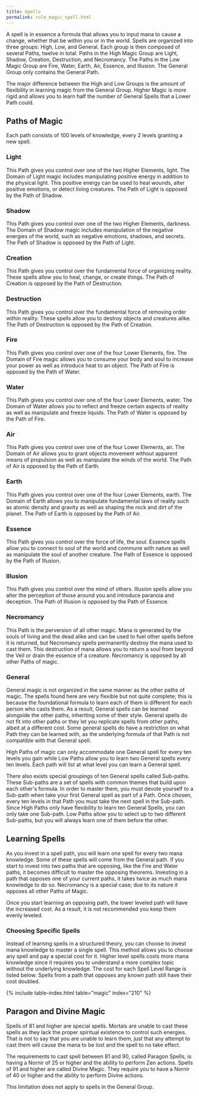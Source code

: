 ```yaml
---
title: Spells
permalink: rule_magic_spell.html
---
```


A spell is in essence a formula that allows you to input mana to cause a change, whether that be within you or in the world. Spells are organized into three groups: High, Low, and General. Each group is then composed of several Paths, twelve in total. Paths in the High Magic Group are Light, Shadow, Creation, Destruction, and Necromancy. The Paths in the Low Magic Group are Fire, Water, Earth, Air, Essence, and Illusion. The General Group only contains the General Path.

The major difference between the High and Low Groups is the amount of flexibility in learning magic from the General Group. Higher Magic is more rigid and allows you to learn half the number of General Spells that a Lower Path could.

## Paths of Magic
Each path consists of 100 levels of knowledge, every 2 levels granting a new spell.

### Light
This Path gives you control over one of the two Higher Elements, light. The Domain of Light magic includes manipulating positive energy in addition to the physical light. This positive energy can be used to heal wounds, alter positive emotions, or detect living creatures. The Path of Light is opposed by the Path of Shadow. 

### Shadow
This Path gives you control over one of the two Higher Elements, darkness. The Domain of Shadow magic includes manipulation of the negative energies of the world, such as negative emotions, shadows, and secrets. The Path of Shadow is opposed by the Path of Light.

### Creation
This Path gives you control over the fundamental force of organizing reality. These spells allow you to heal, change, or create things. The Path of Creation is opposed by the Path of Destruction.

### Destruction
This Path gives you control over the fundamental force of removing order within reality. These spells allow you to destroy objects and creatures alike. The Path of Destruction is opposed by the Path of Creation.

### Fire
This Path gives you control over one of the four Lower Elements, fire. The Domain of Fire magic allows you to consume your body and soul to increase your power as well as introduce heat to an object. The Path of Fire is opposed by the Path of Water.

### Water
This Path gives you control over one of the four Lower Elements, water. The Domain of Water allows you to reflect and freeze certain aspects of reality as well as manipulate and freeze liquids. The Path of Water is opposed by the Path of Fire.

### Air
This Path gives you control over one of the four Lower Elements, air. The Domain of Air allows you to grant objects movement without apparent means of propulsion as well as manipulate the winds of the world. The Path of Air is opposed by the Path of Earth.

### Earth
This Path gives you control over one of the four Lower Elements, earth. The Domain of Earth allows you to manipulate fundamental laws of reality such as atomic density and gravity as well as shaping the rock and dirt of the planet. The Path of Earth is opposed by the Path of Air.

### Essence
This Path gives you control over the force of life, the soul. Essence spells allow you to connect to soul of the world and commune with nature as well as manipulate the soul of another creature. The Path of Essence is opposed by the Path of Illusion.

### Illusion
This Path gives you control over the mind of others. Illusion spells allow you alter the perception of those around you and introduce paranoia and deception. The Path of Illusion is opposed by the Path of Essence.

### Necromancy
This Path is the perversion of all other magic. Mana is generated by the souls of living and the dead alike and can be used to fuel other spells before it is returned, but Necromancy spells permanently destroy the mana used to cast them. This destruction of mana allows you to return a soul from beyond the Veil or drain the essence of a creature. Necromancy is opposed by all other Paths of magic.

### General
General magic is not organized in the same manner as the other paths of magic. The spells found here are very flexible but not quite complete; this is because the foundational formula to learn each of them is different for each person who casts them. As a result, General spells can be learned alongside the other paths, inheriting some of their style. General spells do not fit into other paths or they let you replicate spells from other paths, albeit at a different cost. Some general spells do have a restriction on what Path they can be learned with, as the underlying formula of that Path is not compatible with that General spell.

High Paths of magic can only accommodate one General spell for every ten levels you gain while Low Paths allow you to learn two General spells every ten levels. Each path will list at what level you can learn a General spell.

There also exists special groupings of ten General spells called Sub-paths. These Sub-paths are a set of spells with common themes that build upon each other's formula. In order to master them, you must devote yourself to a Sub-path when take your first General spell as part of a Path. Once chosen, every ten levels in that Path you must take the next spell in the Sub-path. Since High Paths only have flexibility to learn ten General Spells, you can only take one Sub-path. Low Paths allow you to select up to two different Sub-paths, but you will always learn one of them before the other.

## Learning Spells
As you invest in a spell path, you will learn one spell for every two mana knowledge. Some of these spells will come from the General path. If you start to invest into two paths that are opposing, like the Fire and Water paths, it becomes difficult to master the opposing theorems. Investing in a path that opposes one of your current paths, it takes twice as much mana knowledge to do so. Necromancy is a special case; due to its nature it opposes all other Paths of Magic.

Once you start learning an opposing path, the lower leveled path will have the increased cost. As a result, it is not recommended you keep them evenly leveled.

### Choosing Specific Spells
Instead of learning spells in a structured theory, you can choose to invest mana knowledge to master a single spell. This method allows you to choose any spell and pay a special cost for it. Higher level spells costs more mana knowledge since it requires you to understand a more complex topic without the underlying knowledge. The cost for each Spell Level Range is listed below. Spells from a path that opposes any known path still have their cost doubled.

{% include table-index.html table="magic" index="210" %}

## Paragon and Divine Magic
Spells of 81 and higher are special spells. Mortals are unable to cast these spells as they lack the proper spiritual existence to control such energies. That is not to say that you are unable to learn them, just that any attempt to cast them will cause the mana to be lost and the spell to no take effect.

The requirements to cast spell between 81 and 90, called Paragon Spells, is having a Nornir of 25 or higher and the ability to perform Zen actions. Spells of 91 and higher are called Divine Magic. They require you to have a Nornir of 40 or higher and the ability to perform Divine actions.

This limitation does not apply to spells in the General Group.
